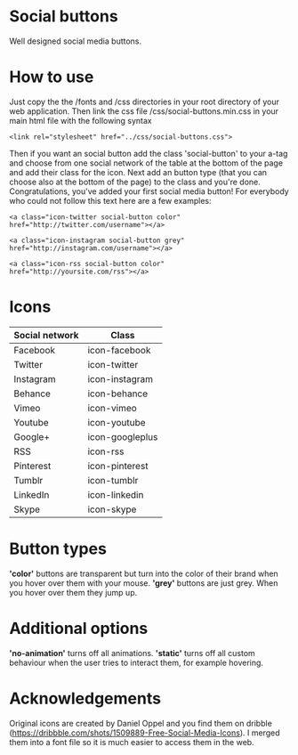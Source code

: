 Social buttons
==============

Well designed social media buttons.

How to use
==============
Just copy the the /fonts and /css directories in your root directory of your web application. Then link the css file /css/social-buttons.min.css in your main html file with the following syntax
```
<link rel="stylesheet" href="../css/social-buttons.css">
```

Then if you want an social button add the class 'social-button' to your a-tag and choose from one social network of the table at the bottom of the page and add their class for the icon. Next add an button type (that you can choose also at the bottom of the page) to the class and you're done. Congratulations, you've added your first social media button!
For everybody who could not follow this text here are a few examples:
```
<a class="icon-twitter social-button color" href="http://twitter.com/username"></a>
```
```
<a class="icon-instagram social-button grey" href="http://instagram.com/username"></a>
```
```
<a class="icon-rss social-button color" href="http://yoursite.com/rss"></a>
```

# Icons

Social network | Class
------------- | -------------
Facebook | icon-facebook
Twitter | icon-twitter
Instagram | icon-instagram
Behance | icon-behance
Vimeo | icon-vimeo
Youtube | icon-youtube
Google+ | icon-googleplus
RSS | icon-rss
Pinterest | icon-pinterest
Tumblr | icon-tumblr
LinkedIn | icon-linkedin
Skype | icon-skype

# Button types
**'color'** buttons are transparent but turn into the color of their brand when you hover over them with your mouse.
**'grey'** buttons are just grey. When you hover over them they jump up.

# Additional options
**'no-animation'** turns off all animations.
**'static'** turns off all custom behaviour when the user tries to interact them, for example hovering.

Acknowledgements
==============
Original icons are created by Daniel Oppel and you find them on dribble  (https://dribbble.com/shots/1509889-Free-Social-Media-Icons). I merged them into a font file so it is much easier to access them in the web.